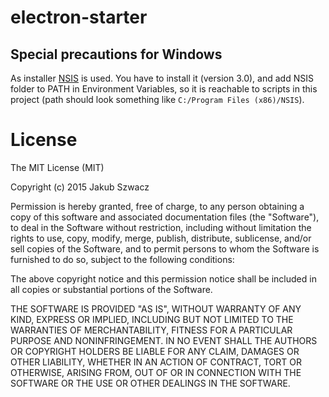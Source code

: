 # electron-starter

## Special precautions for Windows
As installer [NSIS](http://nsis.sourceforge.net/Main_Page) is used. You have to install it (version 3.0), and add NSIS folder to PATH in Environment Variables, so it is reachable to scripts in this project (path should look something like `C:/Program Files (x86)/NSIS`).

# License

The MIT License (MIT)

Copyright (c) 2015 Jakub Szwacz

Permission is hereby granted, free of charge, to any person obtaining a copy
of this software and associated documentation files (the "Software"), to deal
in the Software without restriction, including without limitation the rights
to use, copy, modify, merge, publish, distribute, sublicense, and/or sell
copies of the Software, and to permit persons to whom the Software is
furnished to do so, subject to the following conditions:

The above copyright notice and this permission notice shall be included in all
copies or substantial portions of the Software.

THE SOFTWARE IS PROVIDED "AS IS", WITHOUT WARRANTY OF ANY KIND, EXPRESS OR
IMPLIED, INCLUDING BUT NOT LIMITED TO THE WARRANTIES OF MERCHANTABILITY,
FITNESS FOR A PARTICULAR PURPOSE AND NONINFRINGEMENT. IN NO EVENT SHALL THE
AUTHORS OR COPYRIGHT HOLDERS BE LIABLE FOR ANY CLAIM, DAMAGES OR OTHER
LIABILITY, WHETHER IN AN ACTION OF CONTRACT, TORT OR OTHERWISE, ARISING FROM,
OUT OF OR IN CONNECTION WITH THE SOFTWARE OR THE USE OR OTHER DEALINGS IN THE
SOFTWARE.

